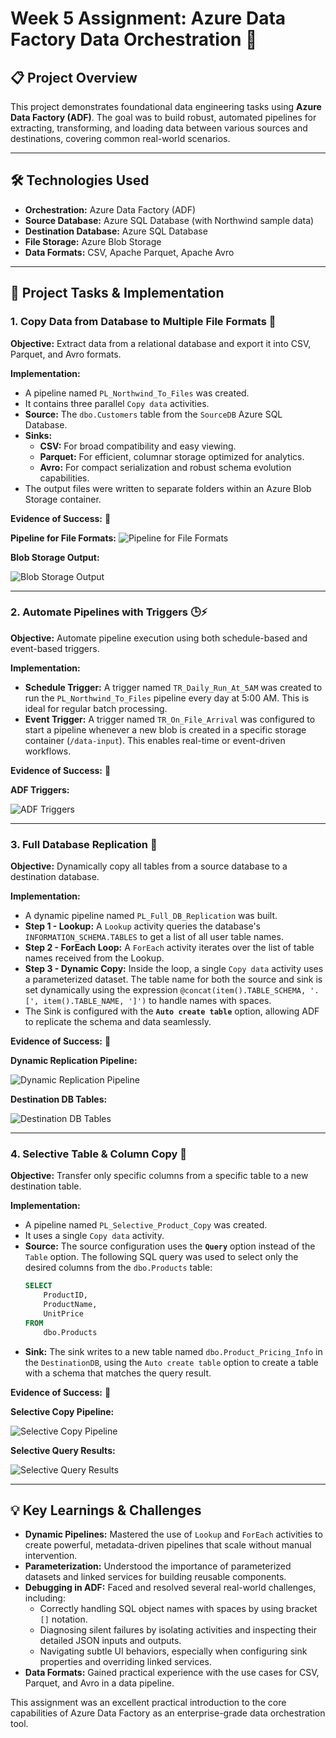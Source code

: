 # Week 5 Assignment: Azure Data Factory Data Orchestration 🚀

## 📋 Project Overview

This project demonstrates foundational data engineering tasks using **Azure Data Factory (ADF)**. The goal was to build robust, automated pipelines for extracting, transforming, and loading data between various sources and destinations, covering common real-world scenarios.

---

## 🛠️ Technologies Used

*   **Orchestration:** Azure Data Factory (ADF)
*   **Source Database:** Azure SQL Database (with Northwind sample data)
*   **Destination Database:** Azure SQL Database
*   **File Storage:** Azure Blob Storage
*   **Data Formats:** CSV, Apache Parquet, Apache Avro

---

## 📂 Project Tasks & Implementation

### 1. Copy Data from Database to Multiple File Formats 📄

**Objective:** Extract data from a relational database and export it into CSV, Parquet, and Avro formats.

**Implementation:**
*   A pipeline named `PL_Northwind_To_Files` was created.
*   It contains three parallel `Copy data` activities.
*   **Source:** The `dbo.Customers` table from the `SourceDB` Azure SQL Database.
*   **Sinks:**
    *   **CSV:** For broad compatibility and easy viewing.
    *   **Parquet:** For efficient, columnar storage optimized for analytics.
    *   **Avro:** For compact serialization and robust schema evolution capabilities.
*   The output files were written to separate folders within an Azure Blob Storage container.

**Evidence of Success:** 📸

**Pipeline for File Formats:**
![Pipeline for File Formats](Screenshots/Pipeline_NW_Customers_To_Files.png)

**Blob Storage Output:**

![Blob Storage Output](https://github.com/Ayush03A/Celebal-Summer-Internship-Data-Engineer-2025/blob/7391dcfa499448bb5d6eedfca132d8a6d5a1b9a6/WEEK%205/Screenshots/Copy%20Data%20from%20Database%20to%20CSV%2C%20Parquet%2C%20and%20Avro%20File%20Formats%202.png)

---

### 2. Automate Pipelines with Triggers 🕒⚡

**Objective:** Automate pipeline execution using both schedule-based and event-based triggers.

**Implementation:**
*   **Schedule Trigger:** A trigger named `TR_Daily_Run_At_5AM` was created to run the `PL_Northwind_To_Files` pipeline every day at 5:00 AM. This is ideal for regular batch processing.
*   **Event Trigger:** A trigger named `TR_On_File_Arrival` was configured to start a pipeline whenever a new blob is created in a specific storage container (`/data-input`). This enables real-time or event-driven workflows.

**Evidence of Success:** 📸

**ADF Triggers:**

![ADF Triggers](https://github.com/Ayush03A/Celebal-Summer-Internship-Data-Engineer-2025/blob/7391dcfa499448bb5d6eedfca132d8a6d5a1b9a6/WEEK%205/Screenshots/Schedule%20and%20Event%20triggers.png)

---

### 3. Full Database Replication 🔄

**Objective:** Dynamically copy all tables from a source database to a destination database.

**Implementation:**
*   A dynamic pipeline named `PL_Full_DB_Replication` was built.
*   **Step 1 - Lookup:** A `Lookup` activity queries the database's `INFORMATION_SCHEMA.TABLES` to get a list of all user table names.
*   **Step 2 - ForEach Loop:** A `ForEach` activity iterates over the list of table names received from the Lookup.
*   **Step 3 - Dynamic Copy:** Inside the loop, a single `Copy data` activity uses a parameterized dataset. The table name for both the source and sink is set dynamically using the expression `@concat(item().TABLE_SCHEMA, '.[', item().TABLE_NAME, ']')` to handle names with spaces.
*   The Sink is configured with the **`Auto create table`** option, allowing ADF to replicate the schema and data seamlessly.

**Evidence of Success:** 📸

**Dynamic Replication Pipeline:**

![Dynamic Replication Pipeline](https://github.com/Ayush03A/Celebal-Summer-Internship-Data-Engineer-2025/blob/7391dcfa499448bb5d6eedfca132d8a6d5a1b9a6/WEEK%205/Screenshots/Pipeline_Full_DB_Replication.png)

**Destination DB Tables:**

![Destination DB Tables](https://github.com/Ayush03A/Celebal-Summer-Internship-Data-Engineer-2025/blob/7391dcfa499448bb5d6eedfca132d8a6d5a1b9a6/WEEK%205/Screenshots/Coping%20Done.png)

---

### 4. Selective Table & Column Copy 🎯

**Objective:** Transfer only specific columns from a specific table to a new destination table.

**Implementation:**
*   A pipeline named `PL_Selective_Product_Copy` was created.
*   It uses a single `Copy data` activity.
*   **Source:** The source configuration uses the **`Query`** option instead of the `Table` option. The following SQL query was used to select only the desired columns from the `dbo.Products` table:
    ```sql
    SELECT
        ProductID,
        ProductName,
        UnitPrice
    FROM
        dbo.Products
    ```
*   **Sink:** The sink writes to a new table named `dbo.Product_Pricing_Info` in the `DestinationDB`, using the `Auto create table` option to create a table with a schema that matches the query result.

**Evidence of Success:** 📸

**Selective Copy Pipeline:**

![Selective Copy Pipeline](https://github.com/Ayush03A/Celebal-Summer-Internship-Data-Engineer-2025/blob/7391dcfa499448bb5d6eedfca132d8a6d5a1b9a6/WEEK%205/Screenshots/Pipeline_Selective_Product_Copy.png)

**Selective Query Results:**

![Selective Query Results]([path/to/your/screenshot7.png](https://github.com/Ayush03A/Celebal-Summer-Internship-Data-Engineer-2025/blob/7391dcfa499448bb5d6eedfca132d8a6d5a1b9a6/WEEK%205/Screenshots/Copy%20Selective%20Tables%20with%20Selective%20Columns.png))

---

## 💡 Key Learnings & Challenges

*   **Dynamic Pipelines:** Mastered the use of `Lookup` and `ForEach` activities to create powerful, metadata-driven pipelines that scale without manual intervention.
*   **Parameterization:** Understood the importance of parameterized datasets and linked services for building reusable components.
*   **Debugging in ADF:** Faced and resolved several real-world challenges, including:
    *   Correctly handling SQL object names with spaces by using bracket `[]` notation.
    *   Diagnosing silent failures by isolating activities and inspecting their detailed JSON inputs and outputs.
    *   Navigating subtle UI behaviors, especially when configuring sink properties and overriding linked services.
*   **Data Formats:** Gained practical experience with the use cases for CSV, Parquet, and Avro in a data pipeline.

This assignment was an excellent practical introduction to the core capabilities of Azure Data Factory as an enterprise-grade data orchestration tool.
